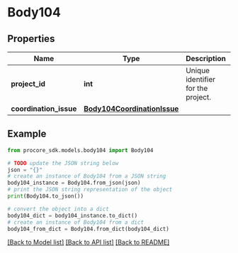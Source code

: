 # Body104


## Properties

Name | Type | Description | Notes
------------ | ------------- | ------------- | -------------
**project_id** | **int** | Unique identifier for the project. | 
**coordination_issue** | [**Body104CoordinationIssue**](Body104CoordinationIssue.md) |  | 

## Example

```python
from procore_sdk.models.body104 import Body104

# TODO update the JSON string below
json = "{}"
# create an instance of Body104 from a JSON string
body104_instance = Body104.from_json(json)
# print the JSON string representation of the object
print(Body104.to_json())

# convert the object into a dict
body104_dict = body104_instance.to_dict()
# create an instance of Body104 from a dict
body104_from_dict = Body104.from_dict(body104_dict)
```
[[Back to Model list]](../README.md#documentation-for-models) [[Back to API list]](../README.md#documentation-for-api-endpoints) [[Back to README]](../README.md)


